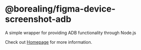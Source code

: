 # @borealing/figma-device-screenshot-adb
A simple wrapper for providing ADB functionality through Node.js

Check out [Homepage](https://github.com/Borealin/figma-device-screenshot) for more information.